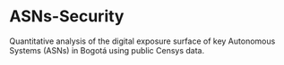 # ASNs-Security
Quantitative analysis of the digital exposure surface of key Autonomous Systems (ASNs) in Bogotá using public Censys data.
